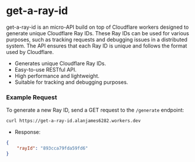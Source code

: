 # get-a-ray-id

get-a-ray-id is an micro-API build on top of Cloudflare workers designed to generate unique Cloudflare Ray IDs. These Ray IDs can be used for various purposes, such as tracking requests and debugging issues in a distributed system. The API ensures that each Ray ID is unique and follows the format used by Cloudflare.

- Generates unique Cloudflare Ray IDs.
- Easy-to-use RESTful API.
- High performance and lightweight.
- Suitable for tracking and debugging purposes.

### Example Request

To generate a new Ray ID, send a GET request to the `/generate` endpoint:

```bash
curl https://get-a-ray-id.alanjames6282.workers.dev
```

- Response:

```json
{
	"rayId": "893cca79fda59fd6"
}
```
